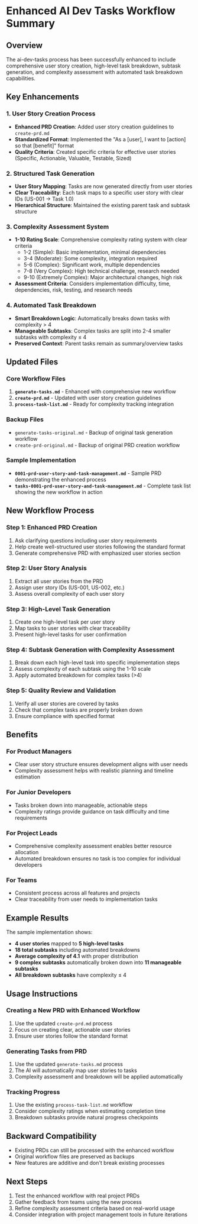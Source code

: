 # Enhanced AI Dev Tasks Workflow Summary

## Overview

The ai-dev-tasks process has been successfully enhanced to include comprehensive user story creation, high-level task breakdown, subtask generation, and complexity assessment with automated task breakdown capabilities.

## Key Enhancements

### 1. User Story Creation Process
- **Enhanced PRD Creation**: Added user story creation guidelines to `create-prd.md`
- **Standardized Format**: Implemented the "As a [user], I want to [action] so that [benefit]" format
- **Quality Criteria**: Created specific criteria for effective user stories (Specific, Actionable, Valuable, Testable, Sized)

### 2. Structured Task Generation
- **User Story Mapping**: Tasks are now generated directly from user stories
- **Clear Traceability**: Each task maps to a specific user story with clear IDs (US-001 → Task 1.0)
- **Hierarchical Structure**: Maintained the existing parent task and subtask structure

### 3. Complexity Assessment System
- **1-10 Rating Scale**: Comprehensive complexity rating system with clear criteria
  - 1-2 (Simple): Basic implementation, minimal dependencies
  - 3-4 (Moderate): Some complexity, integration required
  - 5-6 (Complex): Significant work, multiple dependencies
  - 7-8 (Very Complex): High technical challenge, research needed
  - 9-10 (Extremely Complex): Major architectural changes, high risk
- **Assessment Criteria**: Considers implementation difficulty, time, dependencies, risk, testing, and research needs

### 4. Automated Task Breakdown
- **Smart Breakdown Logic**: Automatically breaks down tasks with complexity > 4
- **Manageable Subtasks**: Complex tasks are split into 2-4 smaller subtasks with complexity ≤ 4
- **Preserved Context**: Parent tasks remain as summary/overview tasks

## Updated Files

### Core Workflow Files
1. **`generate-tasks.md`** - Enhanced with comprehensive new workflow
2. **`create-prd.md`** - Updated with user story creation guidelines
3. **`process-task-list.md`** - Ready for complexity tracking integration

### Backup Files
- `generate-tasks-original.md` - Backup of original task generation workflow
- `create-prd-original.md` - Backup of original PRD creation workflow

### Sample Implementation
- **`0001-prd-user-story-and-task-management.md`** - Sample PRD demonstrating the enhanced process
- **`tasks-0001-prd-user-story-and-task-management.md`** - Complete task list showing the new workflow in action

## New Workflow Process

### Step 1: Enhanced PRD Creation
1. Ask clarifying questions including user story requirements
2. Help create well-structured user stories following the standard format
3. Generate comprehensive PRD with emphasized user stories section

### Step 2: User Story Analysis
1. Extract all user stories from the PRD
2. Assign user story IDs (US-001, US-002, etc.)
3. Assess overall complexity of each user story

### Step 3: High-Level Task Generation
1. Create one high-level task per user story
2. Map tasks to user stories with clear traceability
3. Present high-level tasks for user confirmation

### Step 4: Subtask Generation with Complexity Assessment
1. Break down each high-level task into specific implementation steps
2. Assess complexity of each subtask using the 1-10 scale
3. Apply automated breakdown for complex tasks (>4)

### Step 5: Quality Review and Validation
1. Verify all user stories are covered by tasks
2. Check that complex tasks are properly broken down
3. Ensure compliance with specified format

## Benefits

### For Product Managers
- Clear user story structure ensures development aligns with user needs
- Complexity assessment helps with realistic planning and timeline estimation

### For Junior Developers
- Tasks broken down into manageable, actionable steps
- Complexity ratings provide guidance on task difficulty and time requirements

### For Project Leads
- Comprehensive complexity assessment enables better resource allocation
- Automated breakdown ensures no task is too complex for individual developers

### For Teams
- Consistent process across all features and projects
- Clear traceability from user needs to implementation tasks

## Example Results

The sample implementation shows:
- **4 user stories** mapped to **5 high-level tasks**
- **18 total subtasks** including automated breakdowns
- **Average complexity of 4.1** with proper distribution
- **9 complex subtasks** automatically broken down into **11 manageable subtasks**
- **All breakdown subtasks** have complexity ≤ 4

## Usage Instructions

### Creating a New PRD with Enhanced Workflow
1. Use the updated `create-prd.md` process
2. Focus on creating clear, actionable user stories
3. Ensure user stories follow the standard format

### Generating Tasks from PRD
1. Use the updated `generate-tasks.md` process
2. The AI will automatically map user stories to tasks
3. Complexity assessment and breakdown will be applied automatically

### Tracking Progress
1. Use the existing `process-task-list.md` workflow
2. Consider complexity ratings when estimating completion time
3. Breakdown subtasks provide natural progress checkpoints

## Backward Compatibility

- Existing PRDs can still be processed with the enhanced workflow
- Original workflow files are preserved as backups
- New features are additive and don't break existing processes

## Next Steps

1. Test the enhanced workflow with real project PRDs
2. Gather feedback from teams using the new process
3. Refine complexity assessment criteria based on real-world usage
4. Consider integration with project management tools in future iterations
